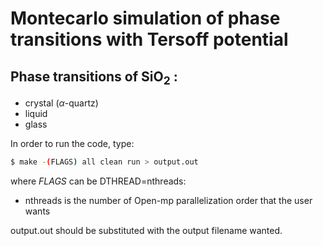 # Montecarlo simulation of phase transitions with Tersoff potential
## Phase transitions of SiO<sub>2</sub> : 
 * crystal ($\alpha$-quartz)
 * liquid
 * glass

In order to run the code, type:
```sh
$ make -(FLAGS) all clean run > output.out
```

where _FLAGS_ can be DTHREAD=nthreads:
* nthreads is the number of Open-mp parallelization order that the user wants

output.out should be substituted with the output filename wanted.

